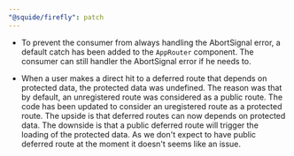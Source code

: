 ```yaml
---
"@squide/firefly": patch
---
```


- To prevent the consumer from always handling the AbortSignal error, a default catch has been added to the `AppRouter` component. The consumer can still handler the AbortSignal error if he needs to.

- When a user makes a direct hit to a deferred route that depends on protected data, the protected data was undefined. The reason was that by default, an unregistered route was considered as a public route. The code has been updated to consider an uregistered route as a protected route. The upside is that deferred routes can now depends on protected data. The downside is that a public deferred route will trigger the loading of the protected data. As we don't expect to have public deferred route at the moment it doesn't seems like an issue.
